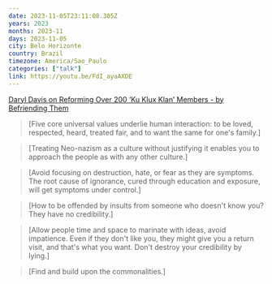 ```yaml
---
date: 2023-11-05T23:11:08.305Z
years: 2023
months: 2023-11
days: 2023-11-05
city: Belo Horizonte
country: Brazil
timezone: America/Sao_Paulo
categories: ["talk"]
link: https://youtu.be/FdI_ayaAXDE
---
```

[Daryl Davis on Reforming Over 200 ‘Ku Klux Klan’ Members - by Befriending Them](https://youtu.be/FdI_ayaAXDE)

> [Five core universal values underlie human interaction: to be loved, respected, heard, treated fair, and to want the same for one's family.]

> [Treating Neo-nazism as a culture without justifying it enables you to approach the people as with any other culture.]

> [Avoid focusing on destruction, hate, or fear as they are symptoms. The root cause of ignorance, cured through education and exposure, will get symptoms under control.]

> [How to be offended by insults from someone who doesn't know you? They have no credibility.]

> [Allow people time and space to marinate with ideas, avoid impatience. Even if they don't like you, they might give you a return visit, and that's what you want. Don't destroy your credibility by lying.]

> [Find and build upon the commonalities.]
